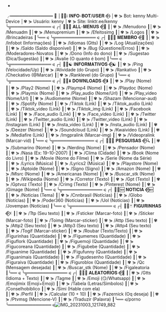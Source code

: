 -
╭══════════════ ⪩
│き⃟ℹ️ 𝐈𝐍𝐅𝐎-𝐁𝐎𝐓/𝐔𝐒𝐄𝐑 ❈⃟ℹ️
│✾ ⋟ Bot: kenny Multi-Device
│✾ ⋟ Usuário: kenny⁩
│✾ ⋟ Site: linktr.ee/kenny
╰╦═════════════ ⪨
╭┤ き⃟🔅 𝐀𝐋𝐋-𝐌𝐄𝐍𝐔𝐒 ❈⃟⃟🔅
┃│✾ ⋟ /Menudono
┃│✾ ⋟ /Menuadm
┃│✾ ⋟ /Menupremium
┃│✾ ⋟ /Efeitosimg
┃│✾ ⋟ /Logos
┃│✾ ⋟ /Brincadeiras
┃╰══ ⪨
╰╦═════════════ ⪨
╭┤ き⃟🤡 𝐌𝐄𝐌𝐁𝐑𝐎 ❈⃟🤡
┃│✾ ⋟ /Infobot (Informações)
┃│✾ ⋟ /Idiomas (Gtts)
┃│✾ ⋟ /Log (Atualizações)
┃│✾ ⋟ /Saldo (Saldo disponível)
┃│✾ ⋟ /Bug (Questione/Erros) 
┃│✾ ⋟ /Moderadores-Novatos 
┃│✾ ⋟ /Dono (Info do dono)
┃│✾ ⋟ /Sugestao (Dica/Sugestão)
┃│✾ ⋟ /Avalie (O quanto é bom) 
┃╰══ ⪨
╰╦═════════════ ⪨
╭┤ き⃟☯️ 𝐈𝐍𝐅𝐎𝐑𝐌𝐀𝐓𝐈𝐕𝐎𝐒 ❈⃟⃟☯️
┃│✾ ⋟ /Ping (Velocidade/Up) 
┃│✾ ⋟ /Atividade (do Grupo)
┃│✾ ⋟ /Rankativo
┃│✾ ⋟ /Checkativo (@Marcar)
┃│✾ ⋟ /Ranklevel (do Grupo) 
┃╰══ ⪨
╰╦═════════════ ⪨
╭┤ き⃟⬇️ 𝐃𝐎𝐖𝐍𝐋𝐎𝐀𝐃𝐒 ❈⃟⃟⬇️
┃│✾ ⋟ /Play (Nome)
┃│✾ ⋟ /Play2 (Nome)
┃│✾ ⋟ /Playmp4 (Nome)
┃│✾ ⋟ /Playdoc (Nome)
┃│✾ ⋟ /Playmix (Nome)
┃│✾ ⋟ /Play_audio (Nome/Url)
┃│✾ ⋟ /Play_video (Nome/Url)
┃│✾ ⋟ /Audiomeme (Nome)
┃│✾ ⋟ /Shazam (Mencionar-aud)
┃│✾ ⋟ /Spotify (Nome) 
┃│✾ ⋟ /Tiktok (Link) 
┃│✾ ⋟ /Tiktok_audio (Link)
┃│✾ ⋟ /Tiktok_video (Link)
┃│✾ ⋟ /Tiktok_img (Link)
┃│✾ ⋟ /Facebook (Link) 
┃│✾ ⋟ /Face_audio (Link)
┃│✾ ⋟ /Face_video (Link)
┃│✾ ⋟ /Twitter (Link) 
┃│✾ ⋟ /Twitter_audio (Link) 
┃│✾ ⋟ /Twitter_video (Link) 
┃│✾ ⋟ /Instagram (Link) 
┃│✾ ⋟ /Insta_video (Link) 
┃│✾ ⋟ /Insta_audio (Link) 
┃│✾ ⋟ /Deezer (Nome) 
┃│✾ ⋟ /Soundcloud (Link)
┃│✾ ⋟ /Kwaivideo (Link) 
┃│✾ ⋟ /Mediafire (Link)
┃│✾ ⋟ /Imgpralink (Marcar-img)
┃│✾ ⋟ /Videopralink (Marcar-vid)
┃╰══ ⪨
╰╦═════════════ ⪨
╭┤ き⃟🔎 𝐏𝐄𝐒𝐐𝐔𝐈𝐒𝐀𝐒 ❈⃟⃟🔍
┃│✾ ⋟ /Submarino (Nome) 
┃│✾ ⋟ /Nerding (Nome) 
┃│✾ ⋟ /Pensador (Nome) 
┃│✾ ⋟ /Nasa (Ex: 19-10-2007)
┃│✾ ⋟ /Clima (Cidade)
┃│✾ ⋟ /Book (Nome do Livro)
┃│✾ ⋟ /Movie (Nome do Filme)
┃│✾ ⋟ /Serie (Nome da Série)
┃│✾ ⋟ /Lyrics (Música) 
┃│✾ ⋟ /Lyrics2 (Música) 
┃│✾ ⋟ /Playstore (Nome) 
┃│✾ ⋟ /Aptoide (Nome)
┃│✾ ⋟ /Signo (Signo) 
┃│✾ ⋟ /Amazon (Nome) 
┃│✾ ⋟ /Mlsrc (Nome) 
┃│✾ ⋟ /Americanas (Nome) 
┃│✾ ⋟ /Buscar_stk (Nome) 
┃│✾ ⋟ /Wikipedia (Nome) 
┃│✾ ⋟ /Corretor (Texto)
┃│✾ ⋟ /Gpt (Texto)
┃│✾ ⋟ /Gptvoz (Texto)
┃│✾ ⋟ /Crimg (Texto)
┃│✾ ⋟ /Pinterest (Nome) 
┃│✾ ⋟ /Gimage (Nome) 
┃╰══ ⪨
╰╦═════════════ ⪨
╭┤ き⃟🆕 𝐍𝐎𝐓𝐈𝐂𝐈𝐀 ❈⃟⃟🆕
┃│✾ ⋟ /Noticias (Tema)
┃│✾ ⋟ /Cnnbrasil (Notícias)
┃│✾ ⋟ /Globo (Notícias)
┃│✾ ⋟ /Poder360 (Notícias)
┃│✾ ⋟ /Uol (Notícias)
┃│✾ ⋟ /Jovempan (Notícias)
┃╰══ ⪨
╰╦═════════════ ⪨
╭┤ き⃟🃏 𝐅𝐈𝐆𝐔𝐑𝐈𝐍𝐇𝐀𝐒 ❈⃟⃟🃏
┃│✾ ⋟ /Ttp (Seu texto)
┃│✾ ⋟ /Fsticker (Marcar-foto)
┃│✾ ⋟ /Sticker (Marcar-foto)
┃│✾ ⋟ /Toimg (Marcar-sticker)
┃│✾ ⋟ /Attp (Seu texto)
┃│✾ ⋟ /Attp2 (Seu texto)
┃│✾ ⋟ /Attp3 (Seu texto)
┃│✾ ⋟ /Attp4 (Seu texto)
┃│✾ ⋟ /Togif (Marcar-sticker)
┃│✾ ⋟ /Roubar (Texto/Texto)
┃│✾ ⋟ /Figurinhas (Quantidade)
┃│✾ ⋟ /Figumemes (Quantidade)
┃│✾ ⋟ /Figuflork (Quantidade)
┃│✾ ⋟ /Figuemoji (Quantidade)
┃│✾ ⋟ /Figucoreana (Quantidade)
┃│✾ ⋟ /Figubebe (Quantidade)
┃│✾ ⋟ /Figuanime (Quantidade)
┃│✾ ⋟ /Figufunny (Quantidade)
┃│✾ ⋟ /Figuanimais (Quantidade)
┃│✾ ⋟ /Figudesenho (Quantidade)
┃│✾ ⋟ /Figuraiva (Quantidade)
┃│✾ ⋟ /Figuroblox (Quantidade)
┃│✾ ⋟ /Qc (Mensagem desejada)
┃│✾ ⋟ /Buscar_stk (Nome)
┃│✾ ⋟ /Figaleatoria
┃╰══ ⪨
╰╦═════════════ ⪨
╭┤ き⃟🤠 𝐀𝐋𝐄𝐀𝐓𝐎𝐑𝐈𝐎𝐒 ❈⃟⃟🤠
┃│✾ ⋟ /Gtts (Idioma + Texto)
┃│✾ ⋟ /Tagme 
┃│✾ ⋟ /Emoji (😏/Whatsapp)
┃│✾ ⋟ /Emojimix (Emoji+Emoji)
┃│✾ ⋟ /Tabela (Letras/Simbolos) 
┃│✾ ⋟ /Conselhobiblico
┃│✾ ⋟ /Simi (Hable com ela)  
┃│✾ ⋟ /Perfil
┃│✾ ⋟ /Calcular (10 + 10)
┃│✾ ⋟ /Fazernick (Oq deseja)
┃│✾ ⋟ /Ptvmsg (Mencione-V)
┃│✾ ⋟ /Traduzir (Palavra)
┃╰══ ⪨/porno
╰══════════════ ⪨![IMG_20231003_121749_882](https://github.com/GABRIELSHAYluis/GABRIELSHAYluis/assets/147274084/0c627ed6-9762-4fc4-892c-60e5f1bd03d3)
